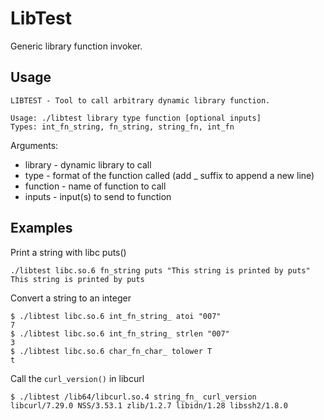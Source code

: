 # LibTest

Generic library function invoker.

## Usage
```
LIBTEST - Tool to call arbitrary dynamic library function.

Usage: ./libtest library type function [optional inputs]
Types: int_fn_string, fn_string, string_fn, int_fn
```

Arguments:
- library - dynamic library to call
- type - format of the function called (add _ suffix to append a new line)
- function - name of function to call
- inputs - input(s) to send to function

## Examples
Print a string with libc puts()
```
./libtest libc.so.6 fn_string puts "This string is printed by puts"
This string is printed by puts
```

Convert a string to an integer
```
$ ./libtest libc.so.6 int_fn_string_ atoi "007"
7
$ ./libtest libc.so.6 int_fn_string_ strlen "007"
3
$ ./libtest libc.so.6 char_fn_char_ tolower T
t
```

Call the `curl_version()` in libcurl
```
$ ./libtest /lib64/libcurl.so.4 string_fn_ curl_version
libcurl/7.29.0 NSS/3.53.1 zlib/1.2.7 libidn/1.28 libssh2/1.8.0
```


